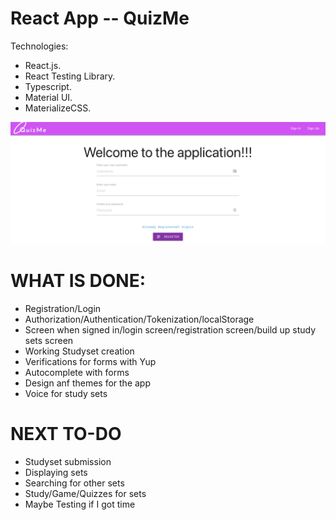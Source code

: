# React App -- QuizMe 

Technologies:  
- React.js. 
- React Testing Library. 
- Typescript. 
- Material UI. 
- MaterializeCSS. 

![alt text](sample.png)

# WHAT IS DONE:  
- Registration/Login
- Authorization/Authentication/Tokenization/localStorage
- Screen when signed in/login screen/registration screen/build up study sets screen  
- Working Studyset creation
- Verifications for forms with Yup
- Autocomplete with forms
- Design anf themes for the app
- Voice for study sets

# NEXT TO-DO
- Studyset submission
- Displaying sets
- Searching for other sets
- Study/Game/Quizzes for sets
- Maybe Testing if I got time


